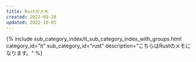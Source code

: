 ```yaml
---
title: Rustのメモ
created: 2022-09-28
updated: 2022-10-05
---
```

{% include sub_category_index/it_sub_category_index_with_groups.html
    category_id="it"
    sub_category_id="rust"
    description="こちらはRustのメモになります。" %}
